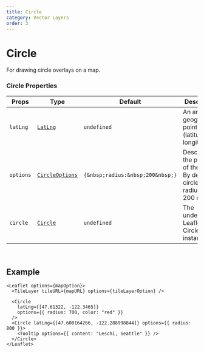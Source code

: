 ```yaml
---
title: Circle
category: Vector Layers
order: 3
---
```


<script>
  import CircleUsage from '/src/common/sample/circle/CircleUsage.svelte';
</script>

# Circle

For drawing circle overlays on a map.

### Circle Properties

<div class='doc-table-container'>

| Props     | Type                                                                  | Default                          | Description                                                                          | Required |
| --------- | --------------------------------------------------------------------- | -------------------------------- | ------------------------------------------------------------------------------------ | -------- |
| `latLng`  | [`LatLng`](https://leafletjs.com/reference.html#latlng)               | `undefined`                      | An array of geographical points (latitude and longitude).                            | `true`   |
| `options` | [`CircleOptions`](https://leafletjs.com/reference.html#circle-option) | `{&nbsp;radius:&nbsp;200&nbsp;}` | Describes the property of the Circle. By default, circle has a radius of 200 meters. | `false`  |
| `circle`  | [`Circle`](https://leafletjs.com/reference.html#circle)               | `undefined`                      | The underlying Leaflet Circle object instance.                                       | `false`  |

</div>
<br>

## Example

<div class='example'>
  <CircleUsage />

```svelte
<Leaflet options={mapOption}>
  <TileLayer tileURL={mapURL} options={tileLayerOption} />

  <Circle
    latLng={[47.61322, -122.3465]}
    options={{ radius: 700, color: "red" }}
  />
  <Circle latLng={[47.600164266, -122.288998844]} options={{ radius: 800 }}>
    <Tooltip options={{ content: "Leschi, Seattle" }} />
  </Circle>
</Leaflet>
```

</div>

